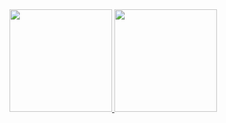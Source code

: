 <div>
  <a href="https://github.com/alexdsouzaf">
  <img height="180em" src="https://github-readme-stats.vercel.app/api?username=alexdsouzaf&show_icons=true&theme=gotham&include_all_commits=true&count_private=true"/>
  <img height="180em" src="https://github-readme-stats.vercel.app/api/top-langs/?username=alexdsouzaf&layout=compact&langs_count=7&theme=gotham"/>
</div>
